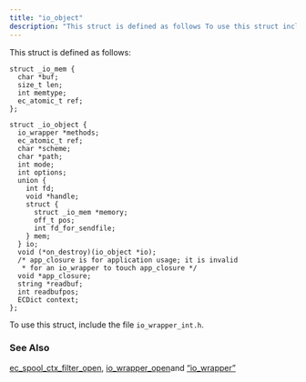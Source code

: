 ```yaml
---
title: "io_object"
description: "This struct is defined as follows To use this struct include the file io wrapper int h ec spool ctx filter open io wrapper openand Section 68 56 io wrapper..."
---
```


This struct is defined as follows:

```
struct _io_mem {
  char *buf;
  size_t len;
  int memtype;
  ec_atomic_t ref;
};

struct _io_object {
  io_wrapper *methods;
  ec_atomic_t ref;
  char *scheme;
  char *path;
  int mode;
  int options;
  union {
    int fd;
    void *handle;
    struct {
      struct _io_mem *memory;
      off_t pos;
      int fd_for_sendfile;
    } mem;
  } io;
  void (*on_destroy)(io_object *io);
  /* app_closure is for application usage; it is invalid
   * for an io_wrapper to touch app_closure */
  void *app_closure;
  string *readbuf;
  int readbufpos;
  ECDict context;
};
```

To use this struct, include the file `io_wrapper_int.h`.

### <a name="idp45137840"></a> See Also

[ec_spool_ctx_filter_open](/momentum/3/3-api/apis-ec-spool-ctx-filter-open), [io_wrapper_open](/momentum/3/3-api/apis-io-wrapper-open)and [“io_wrapper”](/momentum/3/3-api/structs-io-wrapper)
